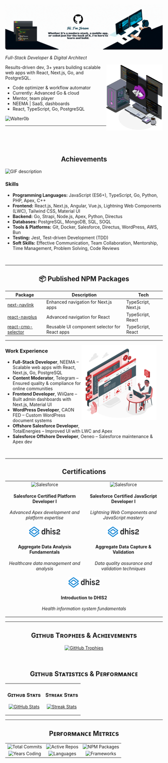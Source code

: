 

![Walter0b Banner](./assets/Banner.gif)

_Full-Stack Developer & Digital Architect_

<div>
  <img align="right" width="36%" src="./assets/Computer%20with%20terminal.svg" alt="Developer at work">
</div>

<p>
Results-driven dev, 3+ years building scalable web apps with React, Next.js, Go, and PostgreSQL.
</p>

- Code optimizer & workflow automator
- Currently: Advanced Go & cloud
- Mentor, team player
- NEEMA | SaaS, dashboards
- React, TypeScript, Go, PostgreSQL

<p>
  <img src="https://komarev.com/ghpvc/?username=Walter0b&label=Profile%20views&color=770677&style=for-the-badge&logo=star" alt="Walter0b" />
</p>

---

<br>
<br>
<br>

<h2 align="center">Achievements</h2> 
<picture>
  <source media="(prefers-color-scheme: dark)" srcset="./assets/Skills_Animation_Dark.gif">
  <source media="(prefers-color-scheme: light)" srcset="./assets/Skills_Animation_White.gif">
  <img align="left" alt="GIF description" src="./assets/Skills_Animation_White.gif">
</picture>
<br />

<h3 align="left">Skills</h3>
<ul>
  <li><b>Programming Languages:</b> JavaScript (ES6+), TypeScript, Go, Python, PHP, Apex, C++</li>
  <li><b>Frontend:</b> React.js, Next.js, Angular, Vue.js, Lightning Web Components (LWC), Tailwind CSS, Material UI</li>
  <li><b>Backend:</b> Go, Strapi, Node.js, Apex, Python, Directus</li>
  <li><b>Databases:</b> PostgreSQL, MongoDB, SQL, SOQL</li>
  <li><b>Tools & Platforms:</b> Git, Docker, Salesforce, Directus, WordPress, AWS, Bun</li>
  <li><b>Testing:</b> Jest, Test-driven Development (TDD)</li>
  <li><b>Soft Skills:</b> Effective Communication, Team Collaboration, Mentorship, Time Management, Problem Solving, Code Reviews</li>
</ul>

<br clear="left" />

---

<h2 align="center">📦 Published NPM Packages</h2>
<div align="center">

| Package                                                                | Description                                   | Tech                |
| ---------------------------------------------------------------------- | --------------------------------------------- | ------------------- |
| [next-navlink](https://www.npmjs.com/package/next-navlink)             | Enhanced navigation for Next.js apps          | TypeScript, Next.js |
| [react-navplus](https://www.npmjs.com/package/react-navplus)           | Advanced navigation for React                 | TypeScript, React   |
| [react-cmp-selector](https://www.npmjs.com/package/react-cmp-selector) | Reusable UI component selector for React apps | TypeScript, React   |

</div>

---

<img align="right" src="./assets/web-application.png" width="240" alt="Work Experience" style="margin-right:20px; margin-bottom:12px;"/>
<h3>Work Experience</h3>
<ul>
  <li><b>Full-Stack Developer</b>, NEEMA – Scalable web apps with React, Next.js, Go, PostgreSQL</li>
  <li><b>Content Moderator</b>, Telegram – Ensured quality & compliance for online communities</li>
  <li><b>Frontend Developer</b>, WiiQare – Built admin dashboards with Next.js, Material UI</li>
  <li><b>WordPress Developer</b>, CAON FED – Custom WordPress document systems</li>
  <li><b>Offshore Salesforce Developer</b>, TotalEnergies – Improved UI with LWC and Apex</li>
  <li><b>Salesforce Offshore Developer</b>, Oeneo – Salesforce maintenance & Apex dev</li>
</ul>
<br clear="right"/>

---

<h2 align="center">Certifications</h2>
<div align="center">
<table width="100%">
  <tr>
    <td width="50%" align="center">
      <img src="https://upload.wikimedia.org/wikipedia/commons/f/f9/Salesforce.com_logo.svg" width="60" height="40" alt="Salesforce">
      <h4>Salesforce Certified Platform Developer I</h4>
      <p><em>Advanced Apex development and platform expertise</em></p>
    </td>
    <td width="50%" align="center">
      <img src="https://upload.wikimedia.org/wikipedia/commons/f/f9/Salesforce.com_logo.svg" width="60" height="40" alt="Salesforce">
      <h4>Salesforce Certified JavaScript Developer I</h4>
      <p><em>Lightning Web Components and JavaScript mastery</em></p>
    </td>
  </tr>
  <tr>
    <td width="50%" align="center">
      <img src="./assets/DHIS2_logo.svg.png" width="100" height="34" alt="DHIS2">
      <h4>Aggregate Data Analysis Fundamentals</h4>
      <p><em>Healthcare data management and analysis</em></p>
    </td>
    <td width="50%" align="center">
      <img src="./assets/DHIS2_logo.svg.png" width="100" height="34" alt="DHIS2">
      <h4>Aggregate Data Capture & Validation</h4>
      <p><em>Data quality assurance and validation techniques</em></p>
    </td>
  </tr>
  <tr>
    <td colspan="2" align="center">
      <img src="./assets/DHIS2_logo.svg.png" width="100" height="34" alt="DHIS2">
      <h4>Introduction to DHIS2</h4>
      <p><em>Health information system fundamentals</em></p>
    </td>
  </tr>
</table>
</div>

---

<!--Trophies Section-->
<h2 align="center"> Gɪᴛʜᴜʙ Tʀᴏᴘʜɪᴇs & Aᴄʜɪᴇᴠᴇᴍᴇɴᴛs</h2>
<p align="center">
  <a href="https://github.com/Walter0b">
    <picture>
      <source media="(prefers-color-scheme: dark)" srcset="https://github-profile-trophy.vercel.app/?username=Walter0b&no-bg=true&row=2&column=6&margin-w=20&margin-h=20&theme=monokai">
      <source media="(prefers-color-scheme: light)" srcset="https://github-profile-trophy.vercel.app/?username=Walter0b&no-bg=true&row=2&column=6&margin-w=20&margin-h=20">
      <img alt="GitHub Trophies" src="https://github-profile-trophy.vercel.app/?username=Walter0b&no-bg=true&no-frame=true&row=2&column=6&margin-w=20&margin-h=20&theme=monokai">
    </picture>
  </a>
</p>
<br />

<!--Github stats Table-->
<h2 align="center"> Gɪᴛʜᴜʙ Sᴛᴀᴛɪsᴛɪᴄs & Pᴇʀғᴏʀᴍᴀɴᴄᴇ </h2>

<table width="100%">
  <tr>
    <td width="50%">
      <h3 align="center"><strong>Gɪᴛʜᴜʙ Sᴛᴀᴛs</strong></h3>
      <p align="center">
        <a href="https://github.com/Walter0b">
          <img align="center" src="https://github-readme-stats.vercel.app/api?username=Walter0b&count_private=true&show_icons=true&theme=nightowl&bg_color=0,000000,441350&title_color=c56a90&text_color=ffffff&rank_icon=github&hide=prs,issues,contribs&show=reviews,prs_merged,prs_merged_percentage&border_radius=15&cache_seconds=86400" alt="GitHub Stats" />
        </a>
      </p>
    </td>
    <td width="50%">
      <h3 align="center"><strong>Sᴛʀᴇᴀᴋ Sᴛᴀᴛs</strong></h3>
      <p align="center">
        <a href="https://github.com/Walter0b">
          <img align="center" src="https://streak-stats.demolab.com?user=Walter0b&theme=nightowl&background=0,000000,441350&fire=ffeb95&ring=ffeb95&sideNums=ffffff&sideLabels=ffffff&dates=c56a90&currStreakNum=ffffff&border_radius=15&mode=weekly" alt="Streak Stats" />
        </a>
      </p>
    </td>
  </tr>
</table>



---

<!--Performance Metrics-->
<h2 align="center">Pᴇʀғᴏʀᴍᴀɴᴄᴇ Mᴇᴛʀɪᴄs</h2>
<div align="center">
  <table>
    <tr>
      <td align="center"><img src="https://img.shields.io/badge/Total%20Commits-1000+-blue?style=for-the-badge&logo=git&logoColor=white" alt="Total Commits"></td>
      <td align="center"><img src="https://img.shields.io/badge/Active%20Repos-25+-green?style=for-the-badge&logo=github&logoColor=white" alt="Active Repos"></td>
      <td align="center"><img src="https://img.shields.io/badge/NPM%20Packages-3-red?style=for-the-badge&logo=npm&logoColor=white" alt="NPM Packages"></td>
    </tr>
    <tr>
      <td align="center"><img src="https://img.shields.io/badge/Years%20Coding-3+-purple?style=for-the-badge&logo=code&logoColor=white" alt="Years Coding"></td>
      <td align="center"><img src="https://img.shields.io/badge/Languages-10+-orange?style=for-the-badge&logo=programming&logoColor=white" alt="Languages"></td>
      <td align="center"><img src="https://img.shields.io/badge/Frameworks-15+-yellow?style=for-the-badge&logo=framework&logoColor=white" alt="Frameworks"></td>
    </tr>
  </table>
</div>
